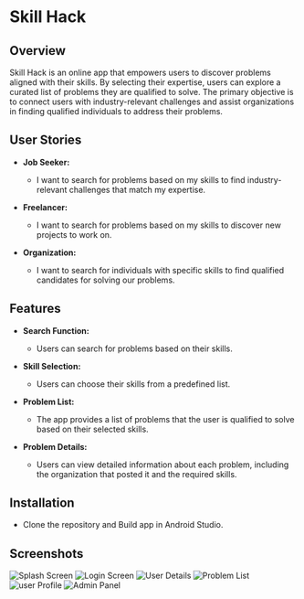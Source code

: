 # Skill Hack

## Overview

Skill Hack is an online app that empowers users to discover problems aligned with their skills. By selecting their expertise, users can explore a curated list of problems they are qualified to solve. The primary objective is to connect users with industry-relevant challenges and assist organizations in finding qualified individuals to address their problems.

## User Stories

- **Job Seeker:**
  - I want to search for problems based on my skills to find industry-relevant challenges that match my expertise.

- **Freelancer:**
  - I want to search for problems based on my skills to discover new projects to work on.

- **Organization:**
  - I want to search for individuals with specific skills to find qualified candidates for solving our problems.

## Features

- **Search Function:**
  - Users can search for problems based on their skills.

- **Skill Selection:**
  - Users can choose their skills from a predefined list.

- **Problem List:**
  - The app provides a list of problems that the user is qualified to solve based on their selected skills.

- **Problem Details:**
  - Users can view detailed information about each problem, including the organization that posted it and the required skills.

## Installation

- Clone the repository and Build app in Android Studio.

## Screenshots
![Splash Screen](https://github.com/sebesti0n/SkillHack/blob/master/Screenshot%20from%202023-12-20%2020-17-03.png)  ![Login Screen](https://github.com/sebesti0n/SkillHack/blob/master/Screenshot%20from%202023-12-20%2020-17-45.png)  ![User Details](https://github.com/sebesti0n/SkillHack/blob/master/Screenshot%20from%202023-12-20%2020-17-59.png)  ![Problem List](https://github.com/sebesti0n/SkillHack/blob/master/Screenshot%20from%202023-12-20%2020-19-14.png)  ![user Profile](https://github.com/sebesti0n/SkillHack/blob/master/Screenshot%20from%202023-12-20%2020-18-50.png)  ![Admin Panel](https://github.com/sebesti0n/SkillHack/blob/master/Screenshot%20from%202023-12-20%2020-18-23.png)



